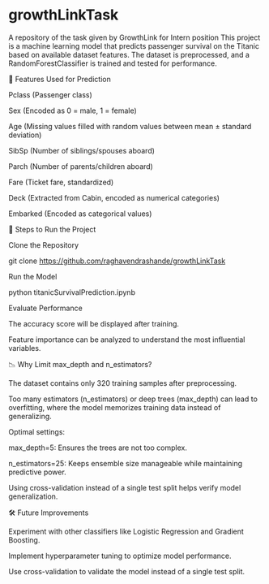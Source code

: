 # growthLinkTask
A repository of the task given by  GrowthLink for Intern position
This project is a machine learning model that predicts passenger survival on the Titanic based on available dataset features. The dataset is preprocessed, and a RandomForestClassifier is trained and tested for performance.

📌 Features Used for Prediction

Pclass (Passenger class)

Sex (Encoded as 0 = male, 1 = female)

Age (Missing values filled with random values between mean ± standard deviation)

SibSp (Number of siblings/spouses aboard)

Parch (Number of parents/children aboard)

Fare (Ticket fare, standardized)

Deck (Extracted from Cabin, encoded as numerical categories)

Embarked (Encoded as categorical values)

🚀 Steps to Run the Project

Clone the Repository

git clone https://github.com/raghavendrashande/growthLinkTask

Run the Model

python titanicSurvivalPrediction.ipynb

Evaluate Performance

The accuracy score will be displayed after training.

Feature importance can be analyzed to understand the most influential variables.

📉 Why Limit max_depth and n_estimators?

The dataset contains only 320 training samples after preprocessing.

Too many estimators (n_estimators) or deep trees (max_depth) can lead to overfitting, where the model memorizes training data instead of generalizing.

Optimal settings:

max_depth=5: Ensures the trees are not too complex.

n_estimators=25: Keeps ensemble size manageable while maintaining predictive power.

Using cross-validation instead of a single test split helps verify model generalization.

🛠 Future Improvements

Experiment with other classifiers like Logistic Regression and Gradient Boosting.

Implement hyperparameter tuning to optimize model performance.

Use cross-validation to validate the model instead of a single test split.